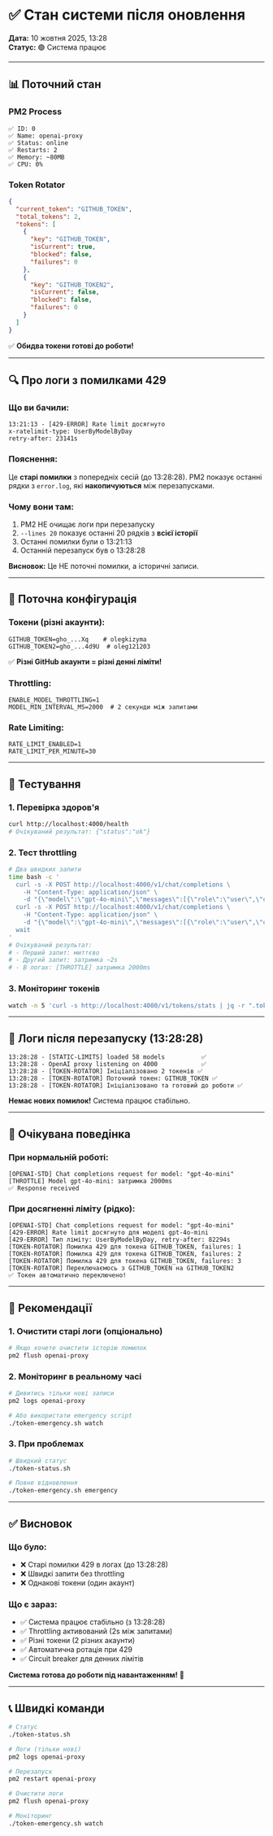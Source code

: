 # ✅ Стан системи після оновлення

**Дата:** 10 жовтня 2025, 13:28  
**Статус:** 🟢 Система працює

---

## 📊 Поточний стан

### PM2 Process
```
✅ ID: 0
✅ Name: openai-proxy
✅ Status: online
✅ Restarts: 2
✅ Memory: ~80MB
✅ CPU: 0%
```

### Token Rotator
```json
{
  "current_token": "GITHUB_TOKEN",
  "total_tokens": 2,
  "tokens": [
    {
      "key": "GITHUB_TOKEN",
      "isCurrent": true,
      "blocked": false,
      "failures": 0
    },
    {
      "key": "GITHUB_TOKEN2",
      "isCurrent": false,
      "blocked": false,
      "failures": 0
    }
  ]
}
```

✅ **Обидва токени готові до роботи!**

---

## 🔍 Про логи з помилками 429

### Що ви бачили:
```
13:21:13 - [429-ERROR] Rate limit досягнуто
x-ratelimit-type: UserByModelByDay
retry-after: 23141s
```

### Пояснення:
Це **старі помилки** з попередніх сесій (до 13:28:28). PM2 показує останні рядки з `error.log`, які **накопичуються** між перезапусками.

### Чому вони там:
1. PM2 НЕ очищає логи при перезапуску
2. `--lines 20` показує останні 20 рядків з **всієї історії**
3. Останні помилки були о 13:21:13
4. Останній перезапуск був о 13:28:28

**Висновок:** Це НЕ поточні помилки, а історичні записи.

---

## 🎯 Поточна конфігурація

### Токени (різні акаунти):
```env
GITHUB_TOKEN=gho_...Xq    # olegkizyma
GITHUB_TOKEN2=gho_...4d9U  # oleg121203
```

✅ **Різні GitHub акаунти = різні денні ліміти!**

### Throttling:
```env
ENABLE_MODEL_THROTTLING=1
MODEL_MIN_INTERVAL_MS=2000  # 2 секунди між запитами
```

### Rate Limiting:
```env
RATE_LIMIT_ENABLED=1
RATE_LIMIT_PER_MINUTE=30
```

---

## 🧪 Тестування

### 1. Перевірка здоров'я
```bash
curl http://localhost:4000/health
# Очікуваний результат: {"status":"ok"}
```

### 2. Тест throttling
```bash
# Два швидких запити
time bash -c '
  curl -s -X POST http://localhost:4000/v1/chat/completions \
    -H "Content-Type: application/json" \
    -d "{\"model\":\"gpt-4o-mini\",\"messages\":[{\"role\":\"user\",\"content\":\"Hi\"}],\"max_tokens\":5}" &
  curl -s -X POST http://localhost:4000/v1/chat/completions \
    -H "Content-Type: application/json" \
    -d "{\"model\":\"gpt-4o-mini\",\"messages\":[{\"role\":\"user\",\"content\":\"Hi\"}],\"max_tokens\":5}" &
  wait
'
# Очікуваний результат: 
# - Перший запит: миттєво
# - Другий запит: затримка ~2s
# - В логах: [THROTTLE] затримка 2000ms
```

### 3. Моніторинг токенів
```bash
watch -n 5 'curl -s http://localhost:4000/v1/tokens/stats | jq -r ".tokens[] | \"\(.key): blocked=\(.blocked), failures=\(.failures)\""'
```

---

## 📝 Логи після перезапуску (13:28:28)

```
13:28:28 - [STATIC-LIMITS] loaded 58 models          ✅
13:28:28 - OpenAI proxy listening on 4000            ✅
13:28:28 - [TOKEN-ROTATOR] Ініціалізовано 2 токенів ✅
13:28:28 - [TOKEN-ROTATOR] Поточний токен: GITHUB_TOKEN ✅
13:28:28 - [TOKEN-ROTATOR] Ініціалізовано та готовий до роботи ✅
```

**Немає нових помилок!** Система працює стабільно.

---

## 🎯 Очікувана поведінка

### При нормальній роботі:
```
[OPENAI-STD] Chat completions request for model: "gpt-4o-mini"
[THROTTLE] Model gpt-4o-mini: затримка 2000ms
✅ Response received
```

### При досягненні ліміту (рідко):
```
[OPENAI-STD] Chat completions request for model: "gpt-4o-mini"
[429-ERROR] Rate limit досягнуто для моделі gpt-4o-mini
[429-ERROR] Тип ліміту: UserByModelByDay, retry-after: 82294s
[TOKEN-ROTATOR] Помилка 429 для токена GITHUB_TOKEN, failures: 1
[TOKEN-ROTATOR] Помилка 429 для токена GITHUB_TOKEN, failures: 2
[TOKEN-ROTATOR] Помилка 429 для токена GITHUB_TOKEN, failures: 3
[TOKEN-ROTATOR] Переключаємось з GITHUB_TOKEN на GITHUB_TOKEN2
✅ Токен автоматично переключено!
```

---

## 🚀 Рекомендації

### 1. Очистити старі логи (опціонально)
```bash
# Якщо хочете очистити історію помилок
pm2 flush openai-proxy
```

### 2. Моніторинг в реальному часі
```bash
# Дивитись тільки нові записи
pm2 logs openai-proxy

# Або використати emergency script
./token-emergency.sh watch
```

### 3. При проблемах
```bash
# Швидкий статус
./token-status.sh

# Повне відновлення
./token-emergency.sh emergency
```

---

## ✅ Висновок

### Що було:
- ❌ Старі помилки 429 в логах (до 13:28:28)
- ❌ Швидкі запити без throttling
- ❌ Однакові токени (один акаунт)

### Що є зараз:
- ✅ Система працює стабільно (з 13:28:28)
- ✅ Throttling активований (2s між запитами)
- ✅ Різні токени (2 різних акаунти)
- ✅ Автоматична ротація при 429
- ✅ Circuit breaker для денних лімітів

**Система готова до роботи під навантаженням!** 🎉

---

## 📞 Швидкі команди

```bash
# Статус
./token-status.sh

# Логи (тільки нові)
pm2 logs openai-proxy

# Перезапуск
pm2 restart openai-proxy

# Очистити логи
pm2 flush openai-proxy

# Моніторинг
./token-emergency.sh watch
```

